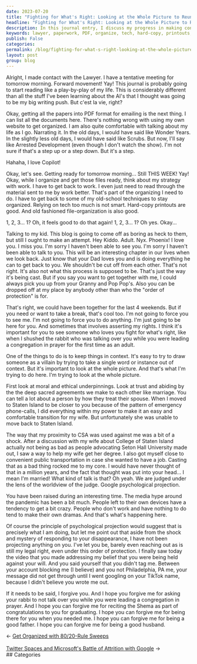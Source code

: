 ```yaml
---
date: 2023-07-20
title: "Fighting for What's Right: Looking at the Whole Picture to Reunite with My Kid"
headline: "Fighting for What's Right: Looking at the Whole Picture to Reunite with My Kid"
description: In this journal entry, I discuss my progress in making contact with a lawyer and preparing for a meeting. I also reflect on the importance of looking at the whole picture in life and relationships, and how I am trying to be a good father, husband, and friend.
keywords: lawyer, paperwork, PDF, organize, tech, hard-copy, printouts, file-organization, adult, kid, family, marriage, college, public-transportation, media-hype, pandemic, drama, psychological-projection, video, TikTok, rabbi, Shema, forgive
publish: False
categories: 
permalink: /blog/fighting-for-what-s-right-looking-at-the-whole-picture-to-reunite-with-my-kid/
layout: post
group: blog
---
```



Alright, I made contact with the Lawyer. I have a tentative meeting for
tomorrow morning. Forward movement! Yay! This journal is probably going to
start reading like a play-by-play of my life. This is considerably different
than all the stuff I've been learning about the AI's that I  thought was going
to be my big writing push. But c'est la vie, right?

Okay, getting all the papers into PDF format for emailing is the next thing. I
can list all the documents here. There's nothing wrong with using my own
website to get organized. I am also quite comfortable with talking about my
life as I go. Narrating it. In the old days, I would have said like Wonder
Years. In the slightly less old days, I would have said like Scrubs. But now,
I'll say like Arrested Development (even though I don't watch the show). I'm
not sure if that's a step up or a step down. But it's a step.

Hahaha, I love Copilot!

Okay, let's see. Getting ready for tomorrow morning... Still THIS WEEK! Yay!
Okay, while I organize and get those files ready, think about my strategy with
work. I have to get back to work. I even just need to read through the material
sent to me by work better. That's part of the organizing I need to do. I have
to get back to some of my old-school techniques to stay organized. Relying on
tech too much is not smart. Hard-copy printouts are good. And old fashioned
file-organization is also good. 

1, 2, 3... 1? Oh, it feels good to do that again! 1, 2, 3... 1? Oh yes. Okay...

Talking to my kid. This blog is going to come off as boring as heck to them,
but still I ought to make an attempt. Hey Kiddo. Adult. Nyx. Phoenix! I love
you. I miss you. I'm sorry I haven't been able to see you. I'm sorry I haven't
been able to talk to you. This will be an interesting chapter in our lives when
we look back. Just know that your Dad loves you and is doing everything he can
to get back to you. We shouldn't be cut off from each other. That's not right.
It's also not what this process is supposed to be. That's just the way it's
being cast. But if you say you want to get together with me, I could always
pick you up from your Granny and Pop Pop's. Also you can be dropped off at my
place by anybody other than who the "order of protection" is for. 

That's right, we could have been together for the last 4 weekends. But if you
need or want to take a break, that's cool too. I'm not going to force you to
see me. I'm not going to force you to do anything. I'm just going to be here
for you. And sometimes that involves asserting my rights. I think it's
important for you to see someone who loves you fight for what's right, like
when I shushed the rabbit who was talking over you while you were leading a
congregation in prayer for the first time as an adult.

One of the things to do is to keep things in context. It's easy to try to draw
someone as a villain by trying to take a single word or instance out of
context. But it's important to look at the whole picture. And that's what I'm
trying to do here. I'm trying to look at the whole picture.

First look at moral and ethical underpinnings. Look at trust and abiding by the
the deep sacred agreements we make to each other like marriage. You can tell a
lot about a person by how they treat their spouse. When I moved to Staten
Island to be closer to you because of the pattern of emergency phone-calls, I
did everything within my power to make it an easy and comfortable transition
for my wife. But unfortunately she was unable to move back to Staten Island.

The way that my proximity to CSA was used against me was a bit of a shock.
After a discussion with my wife about College of Staten Island actually not
being as bad as people advocating Seton Hall University made out, I saw a way
to help my wife get her degree. I also got myself close to convenient public
transportation in case she wanted to have a job. Casting that as a bad thing
rocked me to my core. I would have never thought of that in a million years,
and the fact that thought was put into your head... I mean I'm married! What
kind of talk is that? Oh yeah. We are judged under the lens of the worldview of
the judge. Google psychological projection.

You have been raised during an interesting time. The media hype around the
pandemic has been a bit much. People left to their own devices have a tendency
to get a bit crazy. People who don't work and have nothing to do tend to make
their own dramas. And that's what's happening here. 

Of course the principle of psychological projection would suggest that is
precisely what I am doing, but let me point out that aside from the shock and
mystery of responding to your disappearance, I have not been projecting
anything on you. I've let you be, barely even reaching out as is still my legal
right, even under this order of protection. I finally saw today the video that
you made addressing my belief that you were being held against your will. And
you said yourself that you didn't tag me. Between your account blocking me (I
believe) and you not Philadelphia, PA me, your message did not get through
until I went googling on your TikTok name, because I didn't believe you wrote
me out.

If it needs to be said, I forgive you. And I hope you forgive me for asking
your rabbi to not talk over you while you were leading a congregation in
prayer. And I hope you can forgive me for reciting the Shema as part of
congratulations to you for graduating. I hope you can forgive me for being
there for you when you needed me. I hope you can forgive me for being a good
father. I hope you can forgive me for being a good husband.











<div class="arrow-links"><div class="post-nav-prev"><span class="arrow">&larr;&nbsp;</span><a href="/blog/get-organized-with-80-20-rule-sweeps/">Get Organized with 80/20-Rule Sweeps</a></div> &nbsp; <div class="post-nav-next"><a href="/blog/twitter-spaces-and-microsoft-s-battle-of-attrition-with-google/">Twitter Spaces and Microsoft's Battle of Attrition with Google</a><span class="arrow">&nbsp;&rarr;</span></div></div>
## Categories

<ul></ul>